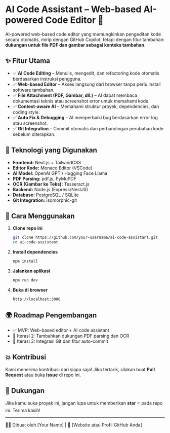 # AI Code Assistant – Web-based AI-powered Code Editor 🚀

AI-powered web-based code editor yang memungkinkan pengeditan kode secara otomatis, mirip dengan GitHub Copilot, tetapi dengan fitur tambahan: **dukungan untuk file PDF dan gambar sebagai konteks tambahan**.

## ✨ Fitur Utama

- ✅ **AI Code Editing** – Menulis, mengedit, dan refactoring kode otomatis berdasarkan instruksi pengguna.
- ✅ **Web-based Editor** – Akses langsung dari browser tanpa perlu install software tambahan.
- ✅ **File Attachment (PDF, Gambar, dll.)** – AI dapat membaca dokumentasi teknis atau screenshot error untuk memahami kode.
- ✅ **Context-aware AI** – Memahami struktur proyek, dependencies, dan coding style.
- ✅ **Auto Fix & Debugging** – AI memperbaiki bug berdasarkan error log atau screenshot.
- ✅ **Git Integration** – Commit otomatis dan perbandingan perubahan kode sebelum diterapkan.

## 🔧 Teknologi yang Digunakan

- **Frontend:** Next.js + TailwindCSS
- **Editor Kode:** Monaco Editor (VSCode)
- **AI Model:** OpenAI GPT / Hugging Face Llama
- **PDF Parsing:** pdf.js, PyMuPDF
- **OCR (Gambar ke Teks):** Tesseract.js
- **Backend:** Node.js (Express/NestJS)
- **Database:** PostgreSQL / SQLite
- **Git Integration:** isomorphic-git

## 🚀 Cara Menggunakan

1. **Clone repo ini**
   ```bash
   git clone https://github.com/your-username/ai-code-assistant.git  
   cd ai-code-assistant
   ```
2. **Install dependencies**
   ```bash
   npm install
   ```
3. **Jalankan aplikasi**
   ```bash
   npm run dev
   ```
4. **Buka di browser**
   ```
   http://localhost:3000
   ```

## 🌍 Roadmap Pengembangan

- ✅ MVP: Web-based editor + AI code assistant
- 🔄 Iterasi 2: Tambahkan dukungan PDF parsing dan OCR
- 🚀 Iterasi 3: Integrasi Git dan fitur auto-commit

## 💥 Kontribusi

Kami menerima kontribusi dari siapa saja! Jika tertarik, silakan buat **Pull Request** atau buka **Issue** di repo ini.

## 🌟 Dukungan

Jika kamu suka proyek ini, jangan lupa untuk memberikan **star** ⭐ pada repo ini. Terima kasih! 

---
👨‍💻 Dibuat oleh [Your Name] | 🔗 [Website atau Profil GitHub Anda]
